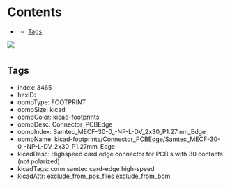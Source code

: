 



Contents
========

* [](#)
	* [Tags](#tags)
  
![][im]
# 

## Tags

- index: 3465
- hexID: 
- oompType: FOOTPRINT
- oompSize: kicad
- oompColor: kicad-footprints
- oompDesc: Connector_PCBEdge
- oompIndex: Samtec_MECF-30-0_-NP-L-DV_2x30_P1.27mm_Edge
- oompName: kicad-footprints/Connector_PCBEdge/Samtec_MECF-30-0_-NP-L-DV_2x30_P1.27mm_Edge
- kicadDesc: Highspeed card edge connector for PCB's with 30 contacts (not polarized)
- kicadTags: conn samtec card-edge high-speed
- kicadAttr: exclude_from_pos_files exclude_from_bom



[im]: image.png
